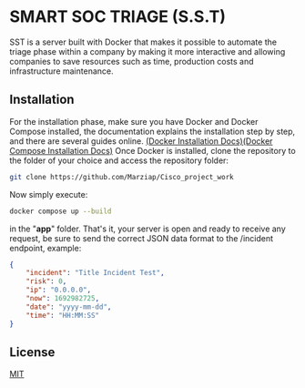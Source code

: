 # SMART SOC TRIAGE (S.S.T)
SST is a server built with Docker that makes it possible to automate the triage phase within a company by making it more interactive and allowing companies to save resources such as time, production costs and infrastructure maintenance.

## Installation
For the installation phase, make sure you have Docker and Docker Compose installed, the documentation explains the installation step by step, and there are several guides online. [(Docker Installation Docs)](https://docs.docker.com/engine/install/)[(Docker Compose Installation Docs)](https://docs.docker.com/compose/install/)
Once Docker is installed, clone the repository to the folder of your choice and access the repository folder:
```bash
git clone https://github.com/Marziap/Cisco_project_work
```

Now simply execute:
```bash
docker compose up --build
```
in the "**app**" folder.
That's it, your server is open and ready to receive any request, be sure to send the correct JSON data format to the /incident endpoint, example: 
```JSON
{
	"incident": "Title Incident Test",
	"risk": 0,
	"ip": "0.0.0.0",
	"now": 1692982725, 
	"date": "yyyy-mm-dd",
	"time": "HH:MM:SS"
}
```

## License
[MIT](https://choosealicense.com/licenses/mit/)
